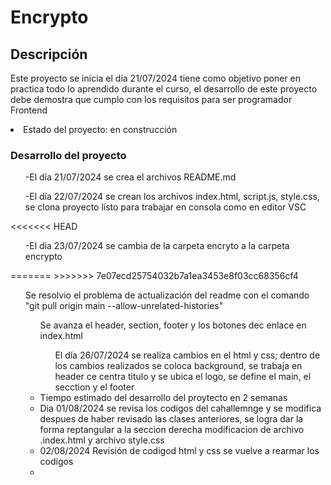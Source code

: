 <h1>Encrypto</h1>
<h2>Descripción</h2>
<p>Este proyecto se inicia el día 21/07/2024 tiene como objetivo poner en practica todo lo aprendido durante el curso,
el desarrollo de este proyecto debe demostra que cumplo con los requisitos para ser programador Frontend</p>
<li>Estado del proyecto: en construcción</li>
<h3>Desarrollo del proyecto</h3>
<ul>-El día 21/07/2024 se crea el archivos README.md</ul>
<ul>-El día 22/07/2024 se crean los archivos index.html, script.js, style.css, se clona proyecto listo para trabajar en consola como en editor VSC </ul>
<<<<<<< HEAD
<ul>-El dia 23/07/2024 se cambia de la carpeta encryto a la carpeta encrypto</ul>
=======
>>>>>>> 7e07ecd25754032b7a1ea3453e8f03cc68356cf4
<ul>Se resolvio el problema de actualización del readme con el comando "git pull origin main --allow-unrelated-histories"
<ul>Se avanza el header, section, footer y los botones dec enlace en index.html</li>
<ul>El día 26/07/2024 se realiza cambios en el html y css; dentro de los cambios realizados se coloca background, se trabaja en header ce centra titulo y se ubica el logo, se define el main, el secction y el footer</ul>
<li>Tiempo estimado del desarrollo del proytecto en 2 semanas </li>
<li>Dia 01/08/2024 se revisa los codigos del cahallemnge y se modifica despues de haber revisado las clases anteriores, se logra dar la forma reptangular a la seccion derecha modificacion de archivo .index.html y archivo style.css</li> 
<li>02/08/2024 Revisión de codigod html y css se vuelve a rearmar los codigos <li>